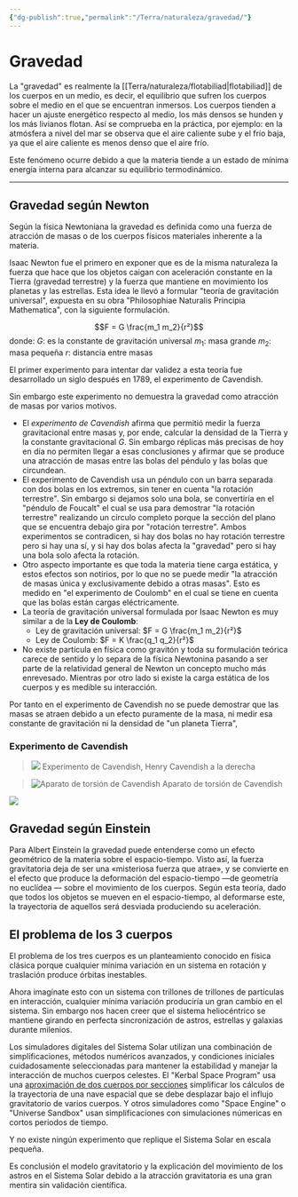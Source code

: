 ```yaml
---
{"dg-publish":true,"permalink":"/Terra/naturaleza/gravedad/"}
---
```



# Gravedad

La "gravedad" es realmente la [[Terra/naturaleza/flotabiliad\|flotabiliad]] de los cuerpos en un medio, es decir, el equilibrio que sufren los cuerpos sobre el medio en el que se encuentran inmersos. Los cuerpos tienden a hacer un ajuste energético respecto al medio, los más densos se hunden y los más livianos flotan. Así se comprueba en la práctica, por ejemplo: en la atmósfera a nivel del mar se observa que el aire caliente sube y el frío baja, ya que el aire caliente es menos denso que el aire frío.

Este fenómeno ocurre debido a que la materia tiende a un estado de mínima energía interna para alcanzar su equilibrio termodinámico.

---

## Gravedad según Newton

Según la física Newtoniana la gravedad es definida como una fuerza de atracción de masas o de los cuerpos físicos materiales inherente a la materia. 

Isaac Newton fue el primero en exponer que es de la misma naturaleza la fuerza que hace que los objetos caigan con aceleración constante en la Tierra (gravedad terrestre) y la fuerza que mantiene en movimiento los planetas y las estrellas. Esta idea le llevó a formular "teoría de gravitación universal", expuesta en su obra "Philosophiae Naturalis Principia Mathematica", con la siguiente formulación.

$$F = G \frac{m_1 m_2}{r²}$$
donde:
$G$: es la constante de gravitación universal
$m_1$: masa grande
$m_2$: masa pequeña
$r$: distancia entre masas

El primer experimento para intentar dar validez a esta teoría fue desarrollado un siglo después en 1789, el experimento de Cavendish.

Sin embargo este experimento no demuestra la gravedad como atracción de masas por varios motivos.

- El *experimento de Cavendish* afirma que permitió medir la fuerza gravitacional entre masas y, por ende, calcular la densidad de la Tierra y la constante gravitacional $G$. Sin embargo réplicas más precisas de hoy en día no permiten llegar a esas conclusiones y afirmar que se produce una atracción de masas entre las bolas del péndulo y las bolas que circundean.
- El experimento de Cavendish usa un péndulo con un barra separada con dos bolas en los extremos, sin tener en cuenta "la rotación terrestre". Sin embargo si dejamos solo una bola, se convertiría en el "péndulo de Foucalt" el cual se usa para demostrar "la rotación terrestre" realizando un círculo completo porque la sección del plano que se encuentra debajo gira por "rotación terrestre". Ambos experimentos se contradicen, si hay dos bolas no hay rotación terrestre pero si hay una sí, y si hay dos bolas afecta la "gravedad" pero si hay una bola solo afecta la rotación.
- Otro aspecto importante es que toda la materia tiene carga estática, y estos efectos son notirios, por lo que no se puede medir "la atracción de masas única y exclusivamente debido a otras masas". Esto es medido en "el experimento de Coulomb" en el cual se tiene en cuenta que las bolas están cargas eléctricamente.
- La teoría de gravitación universal formulada por Isaac Newton es muy similar a de la **Ley de Coulomb**:
	- Ley de gravitación universal: $F = G \frac{m_1 m_2}{r²}$
	- Ley de Coulomb: $F = K \frac{q_1 q_2}{r²}$
- No existe partícula en física como gravitón y toda su formulación teórica carece de sentido y lo separa de la física Newtonina pasando a ser parte de la relatividad general de Newton un concepto mucho más enrevesado. Mientras por otro lado si existe la carga estática de los cuerpos y es medible su interacción.

 Por tanto en el experimento de Cavendish no se puede demostrar que las masas se atraen debido a un efecto puramente de la masa, ni medir esa constante de gravitación ni la densidad de "un planeta Tierra",

### Experimento de Cavendish

> ![](https://i.imgur.com/7odFBLY.jpeg)
> Experimento de Cavendish, Henry Cavendish a la derecha

> ![Aparato de torsión de Cavendish](https://i.imgur.com/qvavDTn.png)
> Aparato de torsión de Cavendish

![](https://i.imgur.com/u3E3GHg.png)


## Gravedad según Einstein

Para Albert Einstein la gravedad puede entenderse como un efecto geométrico de la materia sobre el espacio-tiempo. Visto así, la fuerza gravitatoria deja de ser una «misteriosa fuerza que atrae», y se convierte en el efecto que produce la deformación del espacio-tiempo —de geometría no euclídea — sobre el movimiento de los cuerpos. Según esta teoría, dado que todos los objetos se mueven en el espacio-tiempo, al deformarse este, la trayectoria de aquellos será desviada produciendo su aceleración.


## El problema de los 3 cuerpos

El problema de los tres cuerpos es un planteamiento conocido en física clásica porque cualquier mínima variación en un sistema en rotación y traslación produce órbitas inestables. 

Ahora imagínate esto con un sistema con trillones de trillones de partículas en interacción, cualquier mínima variación produciría un gran cambio en el sistema. Sin embargo nos hacen creer que el sistema heliocéntrico se mantiene girando en perfecta sincronización de astros, estrellas y galaxias durante milenios.

Los simuladores digitales del Sistema Solar utilizan una combinación de simplificaciones, métodos numéricos avanzados, y condiciones iniciales cuidadosamente seleccionadas para mantener la estabilidad y manejar la interacción de muchos cuerpos celestes. El "Kerbal Space Program" usa una [aproximación de dos cuerpos por secciones](https://es.wikipedia.org/wiki/Aproximaci%C3%B3n_por_secciones_c%C3%B3nicas#cite_note-1) simplificar los cálculos de la trayectoria de una nave espacial que se debe desplazar bajo el influjo gravitatorio de varios cuerpos. Y otros simuladores como "Space Engine" o "Universe Sandbox" usan simplificaciones con simulaciones númericas en cortos periodos de tiempo.

Y no existe ningún experimento que replique el Sistema Solar en escala pequeña.

Es conclusión el modelo gravitatorio y la explicación del movimiento de los astros en el Sistema Solar debido a la atracción gravitatoria es una gran mentira sin validación científica.

